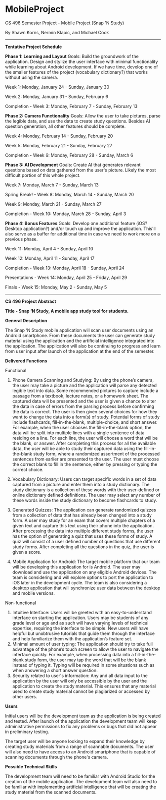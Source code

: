 # MobileProject

CS 496 Semester Project - Mobile Project (Snap 'N Study)

By Shawn Korns, Nermin Klapic, and Michael Cook

------

**Tentative Project Schedule**

**Phase 1: Learning and Layout**
Goals: Build the groundwork of the application. Design and stylize the user interface with minimal functionality while learning about Android development. If we have time, develop one of the smaller features of the project (vocabulary dictionary?) that works without using the camera. 

Week 1: Monday, January 24 - Sunday, January 30

Week 2: Monday, January 31 - Sunday, February 6

Completion - Week 3: Monday, February 7 - Sunday, February 13



**Phase 2: Camera Functionality**
Goals: Allow the user to take pictures, parse the legible data, and use the data to create study questions. Besides AI question generation, all other features should be complete.

Week 4: Monday, February 14 - Sunday, February 20

Week 5: Monday, February 21 - Sunday, February 27

Completion - Week 6: Monday, February 28 - Sunday, March 6


**Phase 3: AI Development**
Goals: Create AI that generates relevant questions based on data gathered from the user's picture. Likely the most difficult portion of this whole project.

Week 7: Monday, March 7 - Sunday, March 13

Spring Break! - Week 8: Monday, March 14 - Sunday, March 20

Week 9: Monday, March 21 - Sunday, March 27

Completion - Week 10: Monday, March 28 - Sunday, April 3


**Phase 4: Bonus Features**
Goals: Develop one additional feature (iOS? Desktop application?) and/or touch up and improve the application. This'll also serve as a buffer for additional time in case we need to work more on a previous phase.

Week 11: Monday, April 4 - Sunday, April 10

Week 12: Monday, April 11 - Sunday, April 17

Completion - Week 13: Monday, April 18 - Sunday, April 24


Presentations - Week 14: Monday, April 25 - Friday, April 29

Finals - Week 15: Monday, May 2 - Sunday, May 5


------

**CS 496 Project Abstract**

**Title - Snap ‘N Study, A mobile app study tool for students.**

**General Description**

The Snap ‘N Study mobile application will scan user documents using an Android smartphone. From these documents the user can generate study material using the application and the artificial intelligence integrated into the application. The application will also be continuing to progress and learn from user input after launch of the application at the end of the semester.

**Delivered Functions**

Functional
1. Phone Camera Scanning and Studying: By using the phone’s camera, the user may take a picture and the application will parse any detected legible text into data. Some recommended pictures to capture include a passage from a textbook, lecture notes, or a homework sheet. The captured data will be presented and the user is given a chance to alter the data in case of errors from the parsing process before confirming the data is correct. The user is then given several choices for how they want to change the data into a form(s) of study. Potential forms of study include flashcards, fill-in-the-blank, multiple-choice, and short answer.
For example, when the user chooses the fill-in-the-blank option, the data will be split into multiple lines with a single sentence of data residing on a line. For each line, the user will choose a word that will be the blank, or answer. After completing this process for all the available data, the user will be able to study their captured data using the fill-in-the-blank study form, where a randomized assortment of the processed sentences from earlier are presented to the user. The user must choose the correct blank to fill in the sentence, either by pressing or typing the correct choice.
2. Vocabulary Dictionary: Users can target specific words in a set of data captured from a picture and enter them into a study dictionary. The study dictionary is a collection of these words with their user-defined or online dictionary defined definitions. The user may select any number of these words inside the study dictionary to become flashcards to study.
3. Generated Quizzes: The application can generate randomized quizzes from a collection of data that has already been changed into a study form. A user may study for an exam that covers multiple chapters of a given text and capture this text using their phone into the application. After processing the data into multiple different study forms, the user has the option of generating a quiz that uses these forms of study. A quiz will consist of a user defined number of questions that use different study forms. After completing all the questions in the quiz, the user is given a score.
 
4. Mobile Application for Android: The target mobile platform that our team will be developing this application for is Android. The user may download and use the application on any eligible Android devices. The team is considering and will explore options to port the application to iOS later in the development cycle. The team is also considering a desktop application that will synchronize user data between the desktop and mobile versions.

Non-functional 

1. Intuitive Interface: Users will be greeted with an easy-to-understand interface on starting the application. Users may be students of any grade level or age and as such will have varying levels of technical expertise, requiring the interface to be simple.  New users will have helpful but unobtrusive tutorials that guide them through the interface and help familiarize them with the application’s feature set.
2. Minimal amount of user typing: The application should try to take full advantage of the phone’s touch screen to allow the user to navigate the interface quickly. For example, when processing data into a fill-in-the-blank study form, the user may tap the word that will be the blank instead of typing it. Typing will be required in some situations such as when answering a short answer question.
3. Security related to user's information: Any and all data input to the application by the user will only be accessible by the user and the application to create the study material. This ensures that any material used to create study material cannot be plagiarized or accessed by other users.

**Users**

Initial users will be the development team as the application is being created and tested. After launch of the application the development team will keep administrative permissions to fix any problems or bugs that did not appear in preliminary testing.

The target user will be anyone looking to expand their knowledge by creating study materials from a range of scannable documents. The user will also need to have access to an Android smartphone that is capable of scanning documents through the phone's camera. 

**Possible Technical Skills**

The development team will need to be familiar with Android Studio for the creation of the mobile application. The development team will also need to be familiar with implementing artificial intelligence that will be creating the study material from the scanned documents.

